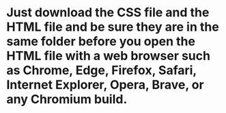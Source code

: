 # Just download the CSS file and the HTML file and be sure they are in the same folder before you open the HTML file with a web browser such as Chrome, Edge, Firefox, Safari, Internet Explorer, Opera, Brave, or any Chromium build.
